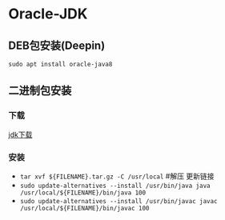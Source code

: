 # Oracle-JDK

## DEB包安装(Deepin)
`sudo apt install oracle-java8`

## 二进制包安装
### 下载
[jdk下载](http://www.oracle.com/technetwork/java/javase/downloads/index.html)
### 安装
- `tar xvf ${FILENAME}.tar.gz -C /usr/local` #解压 
更新链接
- `sudo update-alternatives --install /usr/bin/java java /usr/local/${FILENAME}/bin/java 100`
- `sudo update-alternatives --install /usr/bin/javac javac /usr/local/${FILENAME}/bin/javac 100`
